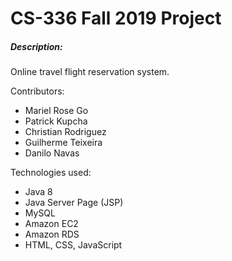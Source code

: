 # CS-336 Fall 2019 Project
##### Description:
Online travel flight reservation system.

Contributors:
- Mariel Rose Go
- Patrick Kupcha
- Christian Rodriguez
- Guilherme Teixeira
- Danilo Navas

Technologies used:
- Java 8
- Java Server Page (JSP)
- MySQL
- Amazon EC2
- Amazon RDS
- HTML, CSS, JavaScript